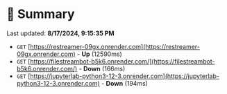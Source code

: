 # 📖 Summary
Last updated: **8/17/2024, 9:15:35 PM**

- `GET` [https://restreamer-09gx.onrender.com](https://restreamer-09gx.onrender.com) - **Up** (12590ms)
- `GET` [https://filestreambot-b5k6.onrender.com/](https://filestreambot-b5k6.onrender.com/) - **Down** (166ms)
- `GET` [https://jupyterlab-python3-12-3.onrender.com](https://jupyterlab-python3-12-3.onrender.com) - **Down** (194ms)
